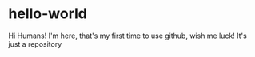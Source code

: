 # hello-world
Hi Humans!
    I'm here, that's my first time to use github, wish me luck!
It's just a repository
